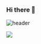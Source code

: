 ### Hi there 👋

<!--
**flysky31/flysky31** is a ✨ _special_ ✨ repository because its `README.md` (this file) appears on your GitHub profile.

Here are some ideas to get you started:

- 🔭 I’m currently working on ...
- 🌱 I’m currently learning ...
- 👯 I’m looking to collaborate on ...
- 🤔 I’m looking for help with ...
- 💬 Ask me about ...
- 📫 How to reach me: ...
- 😄 Pronouns: ...
- ⚡ Fun fact: ...
-->
![header](https://capsule-render.vercel.app/api?type=rect&height=200&text=Stroke%20Test&fontAlign=70&stroke=00FF00)


<img src="https://img.shields.io/badge/Javascript-F7DF1E?style=flat-square&logo=Javascript&logoColor=white"/>
